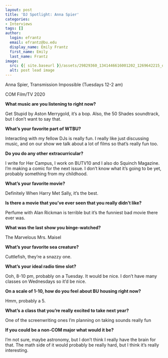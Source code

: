 ```yaml
---
layout: post
title: 'DJ Spotlight: Anna Spier'
categories:
- Interviews
tags: []
author:
  login: efrantz
  email: efrantz@bu.edu
  display_name: Emily Frantz
  first_name: Emily
  last_name: Frantz
image:
  src: {{ site.baseurl }}/assets/29829360_1341446616001202_1269642215_o-477x636.jpg
  alt: post lead image
---
```


Anna Spier, Transmission Impossible (Tuesdays 12-2 am)

COM Film/TV 2020

**What music are you listening to right now?**

Get Stupid by Aston Merrygold, it’s a bop. Also, the 50 Shades soundtrack, but I don’t want to say that.

**What’s your favorite part of WTBU?**

Interacting with my fellow DJs is really fun. I really like just discussing music, and on our show we talk about a lot of films so that’s really fun too.

**Do you do any other extracurricular?**

I write for Her Campus, I work on BUTV10 and I also do Squinch Magazine. I’m making a comic for the next issue. I don’t know what it’s going to be yet, probably something from my childhood.

**What’s your favorite movie?**

Definitely When Harry Met Sally, it’s the best.

**Is there a movie that you’ve ever seen that you really didn’t like?**

Perfume with Alan Rickman is terrible but it’s the funniest bad movie there ever was.

**What was the last show you binge-watched?**

The Marvelous Mrs. Maisel

**What’s your favorite sea creature?**

Cuttlefish, they’re a snazzy one.

**What’s your ideal radio time slot?**

Ooh, 8-10 pm, probably on a Tuesday. It would be nice. I don’t have many classes on Wednesdays so it’d be nice.

**On a scale of 1-10, how do you feel about BU housing right now?**

Hmm, probably a 5.

**What’s a class that you’re really excited to take next year?**

One of the screenwriting ones I’m planning on taking sounds really fun

**If you could be a non-COM major what would it be?**

I’m not sure, maybe astronomy, but I don’t think I really have the brain for that. The math side of it would probably be really hard, but I think it’s really interesting.